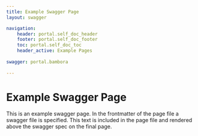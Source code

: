 ```yaml
---
title: Example Swagger Page
layout: swagger

navigation:
    header: portal.self_doc_header 
    footer: portal.self_doc_footer
    toc: portal.self_doc_toc
    header_active: Example Pages
    
swagger: portal.bambora
  
---
```


# Example Swagger Page 

This is an example swagger page. In the frontmatter of the page file a swagger file is specified. This text is included in the page file and rendered above the swagger spec on the final page. 

